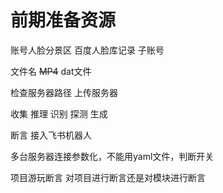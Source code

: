 #  前期准备资源
账号人脸分景区
百度人脸库记录
子账号

文件名
~~MP4~~
dat文件

检查服务器路径
上传服务器


收集
推理
识别
探测
生成

断言
接入飞书机器人

多台服务器连接参数化，不能用yaml文件，判断开关



项目游玩断言
对项目进行断言还是对模块进行断言


